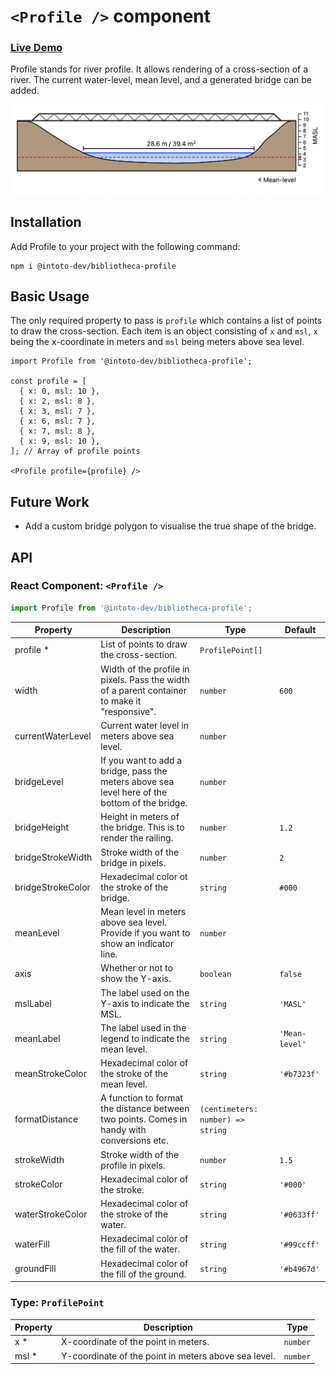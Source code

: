 # `<Profile />` component

### [Live Demo](https://intoto-bibliotheca.netlify.app/?path=/story/components-profile--default)

Profile stands for river profile. It allows rendering of a cross-section of a river. The current water-level, mean level, and a generated bridge can be added.

![Example Graph](./SCREENSHOT.png)

## Installation

Add Profile to your project with the following command:

```
npm i @intoto-dev/bibliotheca-profile
```

## Basic Usage

The only required property to pass is `profile` which contains a list of points to draw the cross-section. Each item is an object consisting of `x` and `msl`, `x` being the x-coordinate in meters and `msl` being meters above sea level.

```tsx
import Profile from '@intoto-dev/bibliotheca-profile';

const profile = [
  { x: 0, msl: 10 },
  { x: 2, msl: 8 },
  { x: 3, msl: 7 },
  { x: 6, msl: 7 },
  { x: 7, msl: 8 },
  { x: 9, msl: 10 },
]; // Array of profile points

<Profile profile={profile} />
```

## Future Work

- Add a custom bridge polygon to visualise the true shape of the bridge.

## API

### React Component: `<Profile />`

```ts
import Profile from '@intoto-dev/bibliotheca-profile';
```

| Property          | Description                                                                                    | Type                              | Default        |
|-------------------|------------------------------------------------------------------------------------------------|-----------------------------------|----------------|
| profile *         | List of points to draw the cross-section.                                                      | `ProfilePoint[]`                  |                |
| width             | Width of the profile in pixels. Pass the width of a parent container to make it "responsive".  | `number`                          | `600`          |
| currentWaterLevel | Current water level in meters above sea level.                                                 | `number`                          |                |
| bridgeLevel       | If you want to add a bridge, pass the meters above sea level here of the bottom of the bridge. | `number`                          |                |
| bridgeHeight      | Height in meters of the bridge. This is to render the railing.                                 | `number`                          | `1.2`          |
| bridgeStrokeWidth | Stroke width of the bridge in pixels.                                                          | `number`                          | `2`            |
| bridgeStrokeColor | Hexadecimal color ot the stroke of the bridge.                                                 | `string`                          | `#000`         |
| meanLevel         | Mean level in meters above sea level. Provide if you want to show an indicator line.           | `number`                          |                |
| axis              | Whether or not to show the Y-axis.                                                             | `boolean`                         | `false`        |
| mslLabel          | The label used on the Y-axis to indicate the MSL.                                              | `string`                          | `'MASL'`       |
| meanLabel         | The label used in the legend to indicate the mean level.                                       | `string`                          | `'Mean-level'` |
| meanStrokeColor   | Hexadecimal color of the stroke of the mean level.                                             | `string`                          | `'#b7323f'`    |
| formatDistance    | A function to format the distance between two points. Comes in handy with conversions etc.     | `(centimeters: number) => string` |                |
| strokeWidth       | Stroke width of the profile in pixels.                                                         | `number`                          | `1.5`          |
| strokeColor       | Hexadecimal color of the stroke.                                                               | `string`                          | `'#000'`       |
| waterStrokeColor  | Hexadecimal color of the stroke of the water.                                                  | `string`                          | `'#0633ff'`    |
| waterFill         | Hexadecimal color of the fill of the water.                                                    | `string`                          | `'#99ccff'`    |
| groundFill        | Hexadecimal color of the fill of the ground.                                                   | `string`                          | `'#b4967d'`    |

### Type: `ProfilePoint`

| Property | Description                                          | Type     |
|----------|------------------------------------------------------|----------|
| x *      | X-coordinate of the point in meters.                 | `number` |
| msl *    | Y-coordinate of the point in meters above sea level. | `number` |
